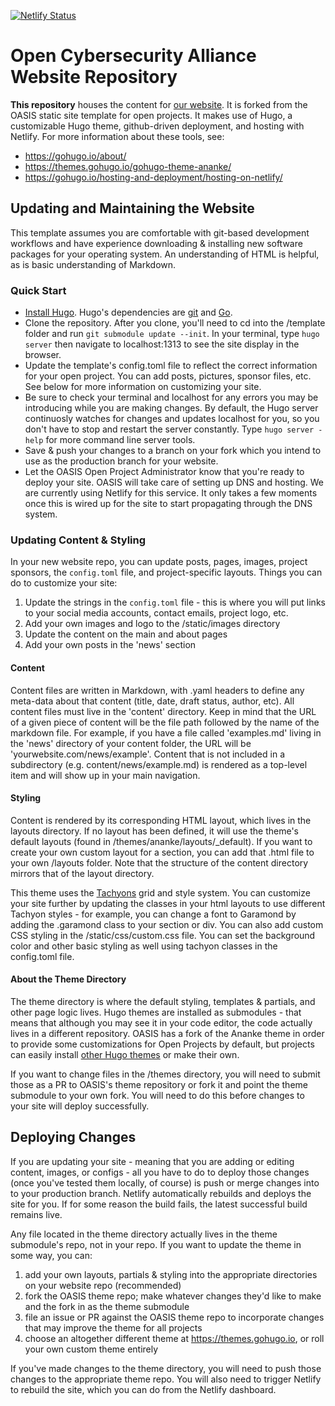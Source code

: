 [![Netlify Status](https://api.netlify.com/api/v1/badges/e7bc3ca8-6e6c-4de7-8e58-886e9e68eacb/deploy-status)](https://app.netlify.com/sites/pedantic-sinoussi-974ee3/deploys)

# Open Cybersecurity Alliance Website Repository

**This repository** houses the content for [our website](https://opencybersecurityalliance.org/). It is forked from the OASIS static site template for open projects. It makes use of Hugo, a customizable Hugo theme, github-driven deployment, and hosting with Netlify. For more information about these tools, see:

* https://gohugo.io/about/
* https://themes.gohugo.io/gohugo-theme-ananke/
* https://gohugo.io/hosting-and-deployment/hosting-on-netlify/

## Updating and Maintaining the Website

This template assumes you are comfortable with git-based development workflows and have experience downloading & installing new software packages for your operating system. An understanding of HTML is helpful, as is basic understanding of Markdown. 

### Quick Start

* [Install Hugo](https://gohugo.io/getting-started/installing/). Hugo's dependencies are [git](https://git-scm.com/) and [Go](https://golang.org/dl/). 
* Clone the repository. After you clone, you'll need to cd into the /template folder and run `git submodule update --init`. In your terminal, type `hugo server` then navigate to localhost:1313 to see the site display in the browser.
* Update the template's config.toml file to reflect the correct information for your open project. You can add posts, pictures, sponsor files, etc. See below for more information on customizing your site. 
* Be sure to check your terminal and localhost for any errors you may be introducing while you are making changes. By default, the Hugo server continuosly watches for changes and updates localhost for you, so you don't have to stop and restart the server constantly. Type `hugo server -help` for more command line server tools.
* Save & push your changes to a branch on your fork which you intend to use as the production branch for your website.
* Let the OASIS Open Project Administrator know that you're ready to deploy your site. OASIS will take care of setting up DNS and hosting. We are currently using Netlify for this service. It only takes a few moments once this is wired up for the site to start propagating through the DNS system.

### Updating Content & Styling 

In your new website repo, you can update posts, pages, images, project sponsors, the `config.toml` file, and project-specific layouts. Things you can do to customize your site:

1. Update the strings in the `config.toml` file - this is where you will put links to your social media accounts, contact emails, project logo, etc. 
1. Add your own images and logo to the /static/images directory
1. Update the content on the main and about pages
1. Add your own posts in the 'news' section

#### Content
Content files are written in Markdown, with .yaml headers to define any meta-data about that content (title, date, draft status, author, etc). All content files must live in the 'content' directory. Keep in mind that the URL of a given piece of content will be the file path followed by the name of the markdown file. For example, if you have a file called 'examples.md' living in the 'news' directory of your content folder, the URL will be 'yourwebsite.com/news/example'. Content that is not included in a subdirectory (e.g. content/news/example.md) is rendered as a top-level item and will show up in your main navigation.

#### Styling
Content is rendered by its corresponding HTML layout, which lives in the layouts directory. If no layout has been defined, it will use the theme's default layouts (found in /themes/ananke/layouts/_default). If you want to create your own custom layout for a section, you can add that .html file to your own /layouts folder. Note that the structure of the content directory mirrors that of the layout directory. 

This theme uses the [Tachyons](https://tachyons.io/#style) grid and style system. You can customize your site further by updating the classes in your html layouts to use different Tachyon styles - for example, you can change a font to Garamond by adding the .garamond class to your section or div. You can also add custom CSS styling in the /static/css/custom.css file. You can set the background color and other basic styling as well using tachyon classes in the config.toml file. 

#### About the Theme Directory
The theme directory is where the default styling, templates & partials, and other page logic lives. Hugo themes are installed as submodules - that means that although you may see it in your code editor, the code actually lives in a different repository. OASIS has a fork of the Ananke theme in order to provide some customizations for Open Projects by default, but projects can easily install [other Hugo themes](https://themes.gohugo.io/) or make their own. 

If you want to change files in the /themes directory, you will need to submit those as a PR to OASIS's theme repository or fork it and point the theme submodule to your own fork. You will need to do this before changes to your site will deploy successfully. 

## Deploying Changes
If you are updating your site - meaning that you are adding or editing content, images, or configs - all you have to do to deploy those changes (once you've tested them locally, of course) is push or merge changes into to your production branch. Netlify automatically rebuilds and deploys the site for you. If for some reason the build fails, the latest successful build remains live. 

 Any file located in the theme directory actually lives in the theme submodule's repo, not in your repo. If you want to update the theme in some way, you can:

1. add your own layouts, partials & styling into the appropriate directories on your website repo (recommended)
1. fork the OASIS theme repo; make whatever changes they'd like to make and the fork in as the theme submodule
1. file an issue or PR against the OASIS theme repo to incorporate changes that may improve the theme for all projects
1. choose an altogether different theme at https://themes.gohugo.io, or roll your own custom theme entirely

If you've made changes to the theme directory, you will need to push those changes to the appropriate theme repo. You will also need to trigger Netlify to rebuild the site, which you can do from the Netlify dashboard.

